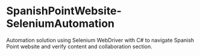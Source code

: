 # SpanishPointWebsite-SeleniumAutomation
 Automation solution using Selenium WebDriver with C# to navigate Spanish Point website and verify content and collaboration section.
